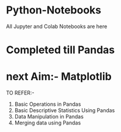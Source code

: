 # Python-Notebooks
All Jupyter and Colab Notebooks are here
# Completed till Pandas
# next Aim:- Matplotlib

TO REFER:-
1. Basic Operations in Pandas
2. Basic Descriptive Statistics Using Pandas
3. Data Manipulation in Pandas
4. Merging data using Pandas
